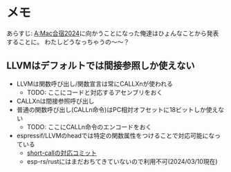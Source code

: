 # メモ

あらすじ: [A:Mac合宿2024](https://amac.connpass.com/event/308090/)に向かうことになった俺達はひょんなことから発表することに。
わたしどうなっちゃうの〜〜？

## LLVMはデフォルトでは間接参照しか使えない

- LLVMは関数呼び出し/関数宣言は常にCALLXnが使われる
  - TODO: ここにコードと対応するアセンブリをおく
- CALLXnは間接参照呼び出し
- 普通の関数呼び出し(CALLn命令)はPC相対オフセットに18ビットしか使えない
  - TODO: ここにCALLn命令のエンコードをおく
- espressif/LLVMのheadでは特定の関数属性をつけることで対応可能になっている
  - [short-callの対応コミット](https://github.com/espressif/llvm-project/commit/df27f60198198354d706eac4d7a6e588f0648db5)
  - esp-rs/rustにはまだおちてきていないので利用不可(2024/03/10現在)
